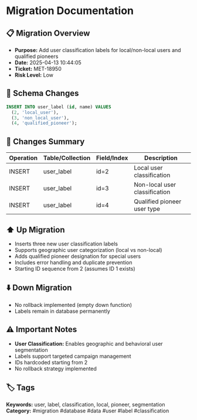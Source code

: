 # Migration Documentation

## 📋 Migration Overview
- **Purpose:** Add user classification labels for local/non-local users and qualified pioneers
- **Date:** 2025-04-13 10:44:05
- **Ticket:** MET-18950
- **Risk Level:** Low

## 🔧 Schema Changes
```sql
INSERT INTO user_label (id, name) VALUES 
  (2, 'local_user'),
  (3, 'non_local_user'),
  (4, 'qualified_pioneer');
```

## 📝 Changes Summary
| Operation | Table/Collection | Field/Index | Description |
|-----------|-----------------|-------------|-------------|
| INSERT | user_label | id=2 | Local user classification |
| INSERT | user_label | id=3 | Non-local user classification |
| INSERT | user_label | id=4 | Qualified pioneer user type |

## ⬆️ Up Migration
- Inserts three new user classification labels
- Supports geographic user categorization (local vs non-local)
- Adds qualified pioneer designation for special users
- Includes error handling and duplicate prevention
- Starting ID sequence from 2 (assumes ID 1 exists)

## ⬇️ Down Migration
- No rollback implemented (empty down function)
- Labels remain in database permanently

## ⚠️ Important Notes
- **User Classification:** Enables geographic and behavioral user segmentation
- Labels support targeted campaign management
- IDs hardcoded starting from 2
- No rollback strategy implemented

## 🏷️ Tags
**Keywords:** user, label, classification, local, pioneer, segmentation
**Category:** #migration #database #data #user #label #classification